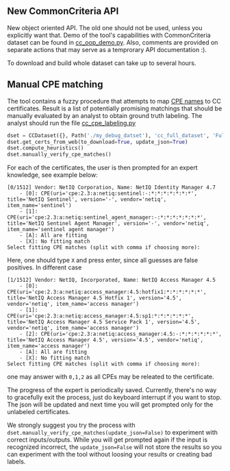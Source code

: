 ## New CommonCriteria API

New object oriented API. The old one should not be used, unless you explicitly want that. Demo of the tool's capabilities with CommonCriteria dataset can be found in [cc_oop_demo.py](https://github.com/crocs-muni/sec-certs/blob/master/examples/cc_oop_demo.py). Also, comments are provided on separate actions that may serve as a temprorary API documentation :).

To download and build whole dataset can take up to several hours.


## Manual CPE matching

The tool contains a fuzzy procedure that attempts to map [CPE names](https://nvd.nist.gov/products/cpe) to CC certificates. Result is a list of potentially promising matchings that should be manually evaluated by an analyst to obtain ground truth labeling. The analyst should run the file [cc_cpe_labeling.py](https://github.com/crocs-muni/sec-certs/blob/master/examples/cc_cpe_labeling.py)

```python
dset = CCDataset({}, Path('./my_debug_datset'), 'cc_full_dataset', 'Full CC dataset')
dset.get_certs_from_web(to_download=True, update_json=True)
dset.compute_heuristics()
dset.manually_verify_cpe_matches()
```

For each of the certificates, the user is then prompted for an expert knowledge, see example below:

```
[0/1512] Vendor: NetIQ Corporation, Name: NetIQ Identity Manager 4.7
	- [0]: CPE(uri='cpe:2.3:a:netiq:sentinel:-:*:*:*:*:*:*:*', title='NetIQ Sentinel', version='-', vendor='netiq', item_name='sentinel')
	- [1]: CPE(uri='cpe:2.3:a:netiq:sentinel_agent_manager:-:*:*:*:*:*:*:*', title='NetIQ Sentinel Agent Manager', version='-', vendor='netiq', item_name='sentinel agent manager')
	- [A]: All are fitting
	- [X]: No fitting match
Select fitting CPE matches (split with comma if choosing more):
```

Here, one should type `X` and press enter, since all guesses are false positives. In different case

```
[1/1512] Vendor: NetIQ, Incorporated, Name: NetIQ Access Manager 4.5
	- [0]: CPE(uri='cpe:2.3:a:netiq:access_manager:4.5:hotfix1:*:*:*:*:*:*', title='NetIQ Access Manager 4.5 Hotfix 1', version='4.5', vendor='netiq', item_name='access manager')
	- [1]: CPE(uri='cpe:2.3:a:netiq:access_manager:4.5:sp1:*:*:*:*:*:*', title='NetIQ Access Manager 4.5 Service Pack 1', version='4.5', vendor='netiq', item_name='access manager')
	- [2]: CPE(uri='cpe:2.3:a:netiq:access_manager:4.5:-:*:*:*:*:*:*', title='NetIQ Access Manager 4.5', version='4.5', vendor='netiq', item_name='access manager')
	- [A]: All are fitting
	- [X]: No fitting match
Select fitting CPE matches (split with comma if choosing more):
```

one may answer with `0,1,2` as all CPEs may be releated to the certificate. 

The progress of the expert is periodically saved. Currently, there's no way to gracefully exit the process, just do keyboard interrupt if you want to stop. The json will be updated and next time you will get prompted only for the unlabeled certificates. 

We strongly suggest you try the process with `dset.manually_verify_cpe_matches(update_json=False)` to experiment with correct inputs/outputs. While you will get prompted again if the input is recognized incorrect, the `update_json=False` will not store the results so you can experiment with the tool without loosing your results or creating bad labels.
